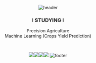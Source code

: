 <div align="center">

![header](https://capsule-render.vercel.app/api?type=waving&color=117&height=95&section=header&text=Hello,&ensp;I'm%20Dayoung👋&fontSize=40&fontColor=FFFFFF)

### I STUDYING I

Precision Agriculture <br>
Machine Learning (Crops Yield Prediction)

<br>

<img src="https://img.shields.io/badge/Python-white?style=for-the-badge&logo=Python&logoColor=black"><img src="https://img.shields.io/badge/Jetbrains-white?style=for-the-badge&logo=Jetbrains&logoColor=black"><img src="https://img.shields.io/badge/scikitlearn-white?style=for-the-badge&logo=scikit-learn&logoColor=black"><img src="https://img.shields.io/badge/github-white?style=for-the-badge&logo=github&logoColor=black">
![footer](https://capsule-render.vercel.app/api?type=waving&color=117&height=75&section=footer)

</div>
